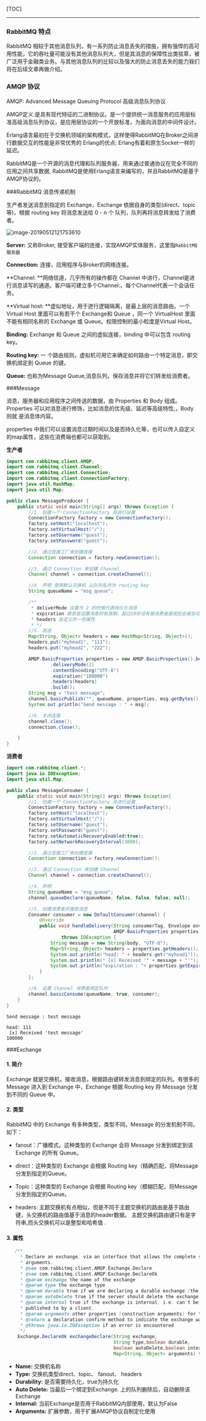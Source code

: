[TOC]

------

### RabbitMQ 特点

RabbitMQ 相较于其他消息队列，有一系列防止消息丢失的措施，拥有强悍的高可用性能，它的吞吐量可能没有其他消息队列大，但是其消息的保障性出类拔萃，被广泛用于金融类业务。与其他消息队列的比较以及强大的防止消息丢失的能力我们将在后续文章再做介绍。

### AMQP 协议

AMQP: Advanced Message Queuing Protocol 高级消息队列协议

AMQP定义:是具有现代特征的二进制协议。是一个提供统一消息服务的应用层标准高级消息队列协议，是应用层协议的一个开放标准，为面向消息的中间件设计。

Erlang语言最初在于交换机领域的架构模式，这样使得RabbitMQ在Broker之间进行数据交互的性能是非常优秀的
Erlang的优点: Erlang有着和原生Socket一样的延迟。

RabbitMQ是一个开源的消息代理和队列服务器，用来通过普通协议在完全不同的应用之间共享数据, RabbitMQ是使用Erlang语言来编写的，并且RabbitMQ是基于AMQP协议的。

###RabbitMQ 消息传递机制

生产者发送消息到指定的 Exchange，Exchange 依据自身的类型(direct、topic等)，根据 routing key 将消息发送给 0 - n 个 队列，队列再将消息转发给了消费者。

![image-20190512121753610](img/image-20190512121753610.png)

**Server:** 又称Broker, 接受客户端的连接，实现AMQP实体服务，这里指`RabbitMQ 服务器`

**Connection:** 连接，应用程序与Broker的网络连接。

**Channel: **网络信道，几乎所有的操作都在 Channel 中进行，Channel是进行消息读写的通道。客户端可建立多个Channel:，每个Channel代表一个会话任务。

**Virtual host: **虚似地址，用于迸行逻辑隔离，是最上层的消息路由。一个 Virtual Host 里面可以有若干个 Exchange和 Queue ，同一个 VirtualHost 里面不能有相同名称的 Exchange 或 Queue。权限控制的最小粒度是Virtual Host。

**Binding:**  Exchange 和 Queue 之间的虚拟连接，binding 中可以包含 routing key。

**Routing key:** 一 个路由规则，虚拟机可用它来确定如何路由一个特定消息，即交换机绑定到 Queue 的键。

**Queue:** 也称为Message Queue,消息队列，保存消息并将它们转发给消费者。

###Message 

消息，服务器和应用程序之间传送的数据，由 Properties 和 Body 组成。Properties 可以对消息进行修饰，比如消息的优先级、延迟等高级特性;，Body 则就 是消息体内容。

properties 中我们可以设置消息过期时间以及是否持久化等，也可以传入自定义的map属性，这些在消费端也都可以获取到。

**生产者**
```java
import com.rabbitmq.client.AMQP;
import com.rabbitmq.client.Channel;
import com.rabbitmq.client.Connection;
import com.rabbitmq.client.ConnectionFactory;
import java.util.HashMap;
import java.util.Map;

public class MessageProducer {
    public static void main(String[] args) throws Exception {
        //1. 创建一个 ConnectionFactory 并进行设置
        ConnectionFactory factory = new ConnectionFactory();
        factory.setHost("localhost");
        factory.setVirtualHost("/");
        factory.setUsername("guest");
        factory.setPassword("guest");

        //2. 通过连接工厂来创建连接
        Connection connection = factory.newConnection();

        //3. 通过 Connection 来创建 Channel
        Channel channel = connection.createChannel();

        //4. 声明 使用默认交换机 以队列名作为 routing key
        String queueName = "msg_queue";

        /**
         * deliverMode 设置为 2 的时候代表持久化消息
         * expiration 意思是设置消息的有效期，超过10秒没有被消费者接收后会被自动删除
         * headers 自定义的一些属性
         * */
        //5. 发送
        Map<String, Object> headers = new HashMap<String, Object>();
        headers.put("myhead1", "111");
        headers.put("myhead2", "222");

        AMQP.BasicProperties properties = new AMQP.BasicProperties().builder()
                .deliveryMode(2)
                .contentEncoding("UTF-8")
                .expiration("100000")
                .headers(headers)
                .build();
        String msg = "test message";
        channel.basicPublish("", queueName, properties, msg.getBytes());
        System.out.println("Send message : " + msg);

        //6. 关闭连接
        channel.close();
        connection.close();

    }
}

```
**消费者**
```java
import com.rabbitmq.client.*;
import java.io.IOException;
import java.util.Map;

public class MessageConsumer {
    public static void main(String[] args) throws Exception{
        //1. 创建一个 ConnectionFactory 并进行设置
        ConnectionFactory factory = new ConnectionFactory();
        factory.setHost("localhost");
        factory.setVirtualHost("/");
        factory.setUsername("guest");
        factory.setPassword("guest");
        factory.setAutomaticRecoveryEnabled(true);
        factory.setNetworkRecoveryInterval(3000);

        //2. 通过连接工厂来创建连接
        Connection connection = factory.newConnection();

        //3. 通过 Connection 来创建 Channel
        Channel channel = connection.createChannel();

        //4. 声明
        String queueName = "msg_queue";
        channel.queueDeclare(queueName, false, false, false, null);

        //5. 创建消费者并接收消息
        Consumer consumer = new DefaultConsumer(channel) {
            @Override
            public void handleDelivery(String consumerTag, Envelope envelope,
                                       AMQP.BasicProperties properties, byte[] body)
                    throws IOException {
                String message = new String(body, "UTF-8");
                Map<String, Object> headers = properties.getHeaders();
                System.out.println("head: " + headers.get("myhead1"));
                System.out.println(" [x] Received '" + message + "'");
                System.out.println("expiration : "+ properties.getExpiration());
            }
        };

        //6. 设置 Channel 消费者绑定队列
        channel.basicConsume(queueName, true, consumer);
    }
}

```

```
Send message : test message

head: 111
 [x] Received 'test message'
100000
```

###Exchange

#### 1. 简介

Exchange 就是交换机，接收消息，根据路由键转发消息到绑定的队列。有很多的 Message 进入到 Exchange 中，Exchange 根据 Routing key 将 Message 分发到不同的 Queue 中。

#### 2. 类型

RabbitMQ 中的 Exchange 有多种类型，类型不同，Message 的分发机制不同，如下：

+ fanout：广播模式。这种类型的 Exchange 会将 Message 分发到绑定到该 Exchange 的所有 Queue。
+ direct：这种类型的 Exchange 会根据 Routing key（精确匹配，将Message分发到指定的Queue。

+ Topic：这种类型的 Exchange 会根据 Routing key（模糊匹配，将Message分发到指定的Queue。
+ headers: 主题交换机有点相似，但是不同于主题交换机的路由是基于路由键，头交换机的路由值基于消息的header数据。 主题交换机路由键只有是字符串,而头交换机可以是整型和哈希值 .

#### 3. 属性

```java
   /**
     * Declare an exchange, via an interface that allows the complete set of
     * arguments.
     * @see com.rabbitmq.client.AMQP.Exchange.Declare
     * @see com.rabbitmq.client.AMQP.Exchange.DeclareOk
     * @param exchange the name of the exchange
     * @param type the exchange type
     * @param durable true if we are declaring a durable exchange (the exchange will survive a server restart)
     * @param autoDelete true if the server should delete the exchange when it is no longer in use
     * @param internal true if the exchange is internal, i.e. can't be directly
     * published to by a client.
     * @param arguments other properties (construction arguments) for the exchange
     * @return a declaration-confirm method to indicate the exchange was successfully declared
     * @throws java.io.IOException if an error is encountered
     */
    Exchange.DeclareOk exchangeDeclare(String exchange,
                                       String type,boolean durable,
                                       boolean autoDelete,boolean internal,
                                       Map<String, Object> arguments) throws IOException;

```



+ **Name:** 交换机名称
+ **Type:** 交换机类型direct、topic、 fanout、 headers
+ **Durability:** 是否需要持久化，true为持久化
+ **Auto Delete:** 当最后一个绑定到Exchange. 上的队列删除后，自动删除该Exchange
+ **Internal:** 当前Exchange是否用于RabbitMQ内部使用，默认为False
+ **Arguments:** 扩展参数，用于扩展AMQP协议自制定化使用